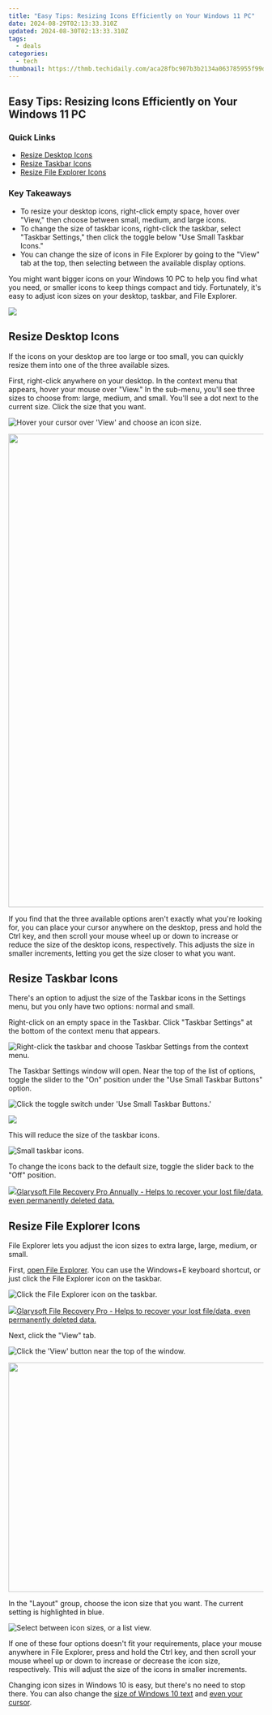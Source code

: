 ```yaml
---
title: "Easy Tips: Resizing Icons Efficiently on Your Windows 11 PC"
date: 2024-08-29T02:13:33.310Z
updated: 2024-08-30T02:13:33.310Z
tags:
  - deals
categories:
  - tech
thumbnail: https://thmb.techidaily.com/aca28fbc907b3b2134a063785955f99d7ee87845f83996484c29a6f763ca253a.jpg
---
```


## Easy Tips: Resizing Icons Efficiently on Your Windows 11 PC

### Quick Links

* [Resize Desktop Icons](https://instagram-video-recordings.techidaily.com/new-mastering-instagrams-video-opposites-a-tutorial-for-2024/)
* [Resize Taskbar Icons](https://fake-location.techidaily.com/looking-for-a-location-changer-on-meizu-21-pro-look-no-further-drfone-by-drfone-virtual-android/)
* [Resize File Explorer Icons](https://video-creation-software.techidaily.com/updated-in-2024-discover-the-best-online-neon-sign-tools-for-beginners/)

### Key Takeaways

* To resize your desktop icons, right-click empty space, hover over "View," then choose between small, medium, and large icons.
* To change the size of taskbar icons, right-click the taskbar, select "Taskbar Settings," then click the toggle below "Use Small Taskbar Icons."
* You can change the size of icons in File Explorer by going to the "View" tab at the top, then selecting between the available display options.

 You might want bigger icons on your Windows 10 PC to help you find what you need, or smaller icons to keep things compact and tidy. Fortunately, it's easy to adjust icon sizes on your desktop, taskbar, and File Explorer.

<!-- affiliate ads begin -->
<a href="https://secure.2checkout.com/order/checkout.php?PRODS=4940317&QTY=1&AFFILIATE=108875&CART=1"><img src="https://secure.avangate.com/images/merchant/333ac5d90817d69113471fbb6e531bee/sps-partnership-728x90eng.png" border="0"></a>
<!-- affiliate ads end -->
##  Resize Desktop Icons

 If the icons on your desktop are too large or too small, you can quickly resize them into one of the three available sizes.

 First, right-click anywhere on your desktop. In the context menu that appears, hover your mouse over "View." In the sub-menu, you'll see three sizes to choose from: large, medium, and small. You'll see a dot next to the current size. Click the size that you want.

![Hover your cursor over 'View' and choose an icon size.](https://static1.howtogeekimages.com/wordpress/wp-content/uploads/2021/07/Hover-your-cursor-over-View-and-choose-an-icon-size..png) 

<!-- affiliate ads begin -->
<a href="https://ancheer.sjv.io/c/5597632/1657301/17326" target="_top" id="1657301"><img src="//a.impactradius-go.com/display-ad/17326-1657301" border="0" alt="" width="1920" height="933"/></a><img height="0" width="0" src="https://imp.pxf.io/i/5597632/1657301/17326" style="position:absolute;visibility:hidden;" border="0" />
<!-- affiliate ads end -->
 If you find that the three available options aren't exactly what you're looking for, you can place your cursor anywhere on the desktop, press and hold the Ctrl key, and then scroll your mouse wheel up or down to increase or reduce the size of the desktop icons, respectively. This adjusts the size in smaller increments, letting you get the size closer to what you want.

##  Resize Taskbar Icons

 There's an option to adjust the size of the Taskbar icons in the Settings menu, but you only have two options: normal and small.

 Right-click on an empty space in the Taskbar. Click "Taskbar Settings" at the bottom of the context menu that appears.

![Right-click the taskbar and choose Taskbar Settings from the context menu.](https://static1.howtogeekimages.com/wordpress/wp-content/uploads/2021/07/Right-click-the-taskbar-and-choose-Taskbar-Settings-from-the-context-menu..png) 

 The Taskbar Settings window will open. Near the top of the list of options, toggle the slider to the "On" position under the "Use Small Taskbar Buttons" option.

![Click the toggle switch under 'Use Small Taskbar Buttons.'](https://static1.howtogeekimages.com/wordpress/wp-content/uploads/2024/01/1-use-small-taskbar-buttons.png) 

<!-- affiliate ads begin -->
<a href="https://secure.2checkout.com/order/checkout.php?PRODS=4728277&QTY=1&AFFILIATE=108875&CART=1"><img src="https://secure.avangate.com/images/merchant/f7f07e7dab09533bc71247a5b29a7373/products/1_iDeviceMessageBox.png" border="0"></a>
<!-- affiliate ads end -->
 This will reduce the size of the taskbar icons.

![Small taskbar icons.](https://static1.howtogeekimages.com/wordpress/wp-content/uploads/2021/07/Small-taskbar-icons..png) 

 To change the icons back to the default size, toggle the slider back to the "Off" position.

<!-- affiliate ads begin -->
<a href="https://order.glarysoft.com/order/checkout.php?PRODS=35504869&QTY=1&AFFILIATE=108875&CART=1"><img src="https://secure.avangate.com/images/merchant/6734fa703f6633ab896eecbdfad8953a/products/1_FR-200-1.png" border="0">Glarysoft File Recovery Pro Annually -  Helps to recover your lost file/data, even permanently deleted data. 
</a>
<!-- affiliate ads end -->
##  Resize File Explorer Icons

 File Explorer lets you adjust the icon sizes to extra large, large, medium, or small.

 First, [open File Explorer](https://youtube-web.techidaily.com/ed-2024-approved-streamers-financial-health-check-in-youtubers/). You can use the Windows+E keyboard shortcut, or just click the File Explorer icon on the taskbar.

![Click the File Explorer icon on the taskbar.](https://static1.howtogeekimages.com/wordpress/wp-content/uploads/2024/01/2-open-file-explorer.png) 

<!-- affiliate ads begin -->
<a href="https://order.glarysoft.com/order/checkout.php?PRODS=35408920&QTY=1&AFFILIATE=108875&CART=1"><img src="https://secure.avangate.com/images/merchant/6734fa703f6633ab896eecbdfad8953a/products/FR-200-1.png" border="0">Glarysoft File Recovery Pro - Helps to recover your lost file/data, even permanently deleted data. </a>
<!-- affiliate ads end -->
 Next, click the "View" tab.

![Click the 'View' button near the top of the window.](https://static1.howtogeekimages.com/wordpress/wp-content/uploads/2024/01/3-click-view.png) 

<!-- affiliate ads begin -->
<a href="https://ukaidot.sjv.io/c/5597632/1793234/19578" target="_top" id="1793234"><img src="//a.impactradius-go.com/display-ad/19578-1793234" border="0" alt="" width="678" height="452"/></a><img height="0" width="0" src="https://imp.pxf.io/i/5597632/1793234/19578" style="position:absolute;visibility:hidden;" border="0" />
<!-- affiliate ads end -->
 In the "Layout" group, choose the icon size that you want. The current setting is highlighted in blue.

![Select between icon sizes, or a list view.](https://static1.howtogeekimages.com/wordpress/wp-content/uploads/2024/01/4-icon-sizes.png) 

 If one of these four options doesn't fit your requirements, place your mouse anywhere in File Explorer, press and hold the Ctrl key, and then scroll your mouse wheel up or down to increase or decrease the icon size, respectively. This will adjust the size of the icons in smaller increments.

 Changing icon sizes in Windows 10 is easy, but there's no need to stop there. You can also change the [size of Windows 10 text](https://vp-tips.techidaily.com/updated-in-2024-securing-privacy-efficient-blur-techniques-in-images/) and [even your cursor](https://fox-http.techidaily.com/reviving-brands-through-customer-video-appeals-for-2024/).

<ins class="adsbygoogle"
     style="display:block"
     data-ad-format="autorelaxed"
     data-ad-client="ca-pub-7571918770474297"
     data-ad-slot="1223367746"></ins>



<ins class="adsbygoogle"
     style="display:block"
     data-ad-client="ca-pub-7571918770474297"
     data-ad-slot="8358498916"
     data-ad-format="auto"
     data-full-width-responsive="true"></ins>


